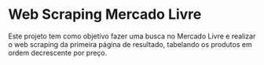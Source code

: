 # Web Scraping Mercado Livre

Este projeto tem como objetivo fazer uma busca no Mercado Livre e realizar o web scraping da primeira página de resultado, tabelando os produtos em ordem decrescente por preço.
